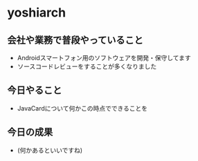 # yoshiarch

## 会社や業務で普段やっていること

- Androidスマートフォン用のソフトウェアを開発・保守してます
- ソースコードレビューをすることが多くなりました

## 今日やること

- JavaCardについて何かこの時点でできることを

## 今日の成果

- (何かあるといいですね)

